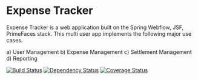 Expense Tracker
===============

Expense Tracker is a web application built on the Spring Webflow, JSF, PrimeFaces stack. This multi user app implements the following major use cases.

a) User Management
b) Expense Management
c) Settlement Management
d) Reporting


[![Build Status](https://travis-ci.org/arunkpatra/expense-tracker.png?branch=master)](https://travis-ci.org/arunkpatra/expense-tracker)
[![Dependency Status](https://gemnasium.com/arunkpatra/expense-tracker.png)](https://gemnasium.com/arunkpatra/expense-tracker)
[![Coverage Status](https://coveralls.io/repos/arunkpatra/expense-tracker/badge.png)](https://coveralls.io/r/arunkpatra/expense-tracker)

